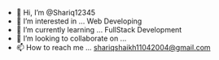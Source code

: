 - 👋 Hi, I’m @Shariq12345
- 👀 I’m interested in ... Web Developing 
- 🌱 I’m currently learning ... FullStack Development
- 💞️ I’m looking to collaborate on ... 
- 📫 How to reach me ... shariqshaikh11042004@gmail.com

<!---
Shariq12345/Shariq12345 is a ✨ special ✨ repository because its `README.md` (this file) appears on your GitHub profile.
You can click the Preview link to take a look at your changes.
--->
